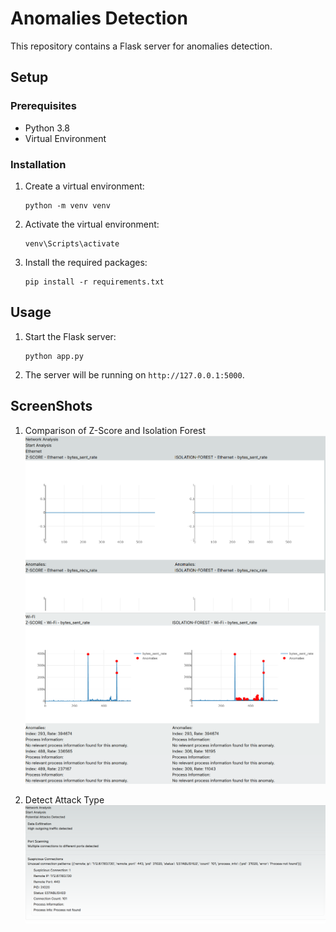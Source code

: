 # Anomalies Detection

This repository contains a Flask server for anomalies detection.

## Setup

### Prerequisites

- Python 3.8
- Virtual Environment

### Installation

1. Create a virtual environment:
    ```
    python -m venv venv
    ```

2. Activate the virtual environment:
    ```
    venv\Scripts\activate
    ```

3. Install the required packages:
    ```
    pip install -r requirements.txt
    ```

## Usage

1. Start the Flask server:
    ```
    python app.py
    ```


2. The server will be running on `http://127.0.0.1:5000`.

## ScreenShots

1. Comparison of Z-Score and Isolation Forest
![alt text](image.png)
![alt text](image-2.png)

2. Detect Attack Type
![alt text](image-1.png)